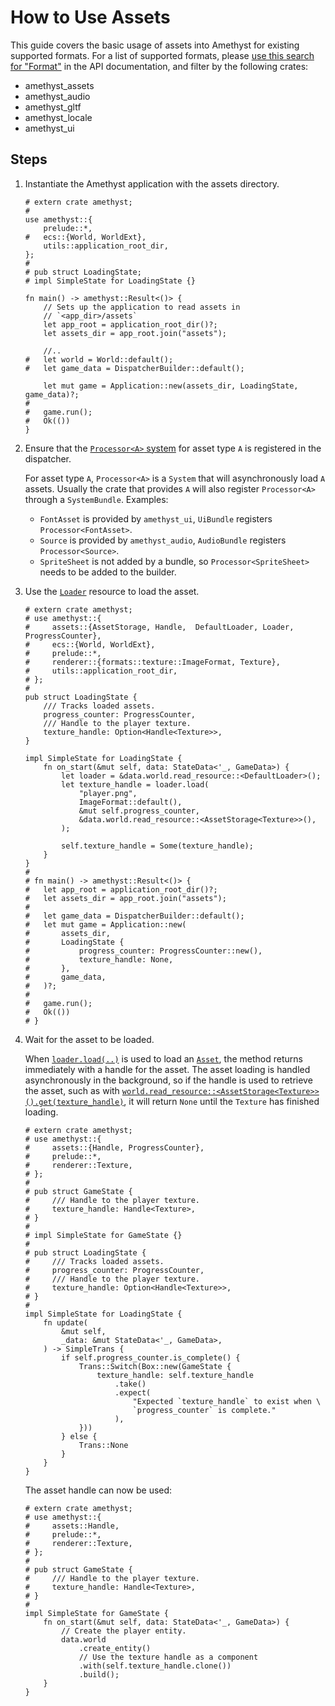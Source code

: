 # How to Use Assets

This guide covers the basic usage of assets into Amethyst for existing supported formats. For a list of supported formats, please [use this search for "Format"][doc_search_format] in the API documentation, and filter by the following crates:

* amethyst_assets
* amethyst_audio
* amethyst_gltf
* amethyst_locale
* amethyst_ui

## Steps

1. Instantiate the Amethyst application with the assets directory.

    ```rust,edition2018,no_run,noplaypen
    # extern crate amethyst;
    #
    use amethyst::{
        prelude::*,
    #   ecs::{World, WorldExt},
        utils::application_root_dir,
    };
    #
    # pub struct LoadingState;
    # impl SimpleState for LoadingState {}

    fn main() -> amethyst::Result<()> {
        // Sets up the application to read assets in
        // `<app_dir>/assets`
        let app_root = application_root_dir()?;
        let assets_dir = app_root.join("assets");

        //..
    #   let world = World::default();
    #   let game_data = DispatcherBuilder::default();

        let mut game = Application::new(assets_dir, LoadingState, game_data)?;
    #
    #   game.run();
    #   Ok(())
    }
    ```

2. Ensure that the [`Processor<A>` system][doc_processor_system] for asset type `A` is registered in the dispatcher.

    For asset type `A`, `Processor<A>` is a `System` that will asynchronously load `A` assets. Usually the crate that provides `A` will also register `Processor<A>` through a `SystemBundle`. Examples:

    * `FontAsset` is provided by `amethyst_ui`, `UiBundle` registers `Processor<FontAsset>`.
    * `Source` is provided by `amethyst_audio`, `AudioBundle` registers `Processor<Source>`.
    * `SpriteSheet` is not added by a bundle, so `Processor<SpriteSheet>` needs to be added
      to the builder.

3. Use the [`Loader`][doc_loader] resource to load the asset.

    ```rust,edition2018,no_run,noplaypen
    # extern crate amethyst;
    # use amethyst::{
    #     assets::{AssetStorage, Handle,  DefaultLoader, Loader, ProgressCounter},
    #     ecs::{World, WorldExt},
    #     prelude::*,
    #     renderer::{formats::texture::ImageFormat, Texture},
    #     utils::application_root_dir,
    # };
    #
    pub struct LoadingState {
        /// Tracks loaded assets.
        progress_counter: ProgressCounter,
        /// Handle to the player texture.
        texture_handle: Option<Handle<Texture>>,
    }

    impl SimpleState for LoadingState {
        fn on_start(&mut self, data: StateData<'_, GameData>) {
            let loader = &data.world.read_resource::<DefaultLoader>();
            let texture_handle = loader.load(
                "player.png",
                ImageFormat::default(),
                &mut self.progress_counter,
                &data.world.read_resource::<AssetStorage<Texture>>(),
            );

            self.texture_handle = Some(texture_handle);
        }
    }
    #
    # fn main() -> amethyst::Result<()> {
    #   let app_root = application_root_dir()?;
    #   let assets_dir = app_root.join("assets");
    #
    #   let game_data = DispatcherBuilder::default();
    #   let mut game = Application::new(
    #       assets_dir,
    #       LoadingState {
    #           progress_counter: ProgressCounter::new(),
    #           texture_handle: None,
    #       },
    #       game_data,
    #   )?;
    #
    #   game.run();
    #   Ok(())
    # }
    ```

4. Wait for the asset to be loaded.

    When [`loader.load(..)`][doc_load] is used to load an [`Asset`][doc_asset], the method returns immediately with a handle for the asset. The asset loading is handled asynchronously in the background, so if the handle is used to retrieve the asset, such as with [`world.read_resource::<AssetStorage<Texture>>()`][doc_read_resource][`.get(texture_handle)`][doc_asset_get], it will return `None` until the `Texture` has finished loading.

    ```rust,edition2018,no_run,noplaypen
    # extern crate amethyst;
    # use amethyst::{
    #     assets::{Handle, ProgressCounter},
    #     prelude::*,
    #     renderer::Texture,
    # };
    #
    # pub struct GameState {
    #     /// Handle to the player texture.
    #     texture_handle: Handle<Texture>,
    # }
    #
    # impl SimpleState for GameState {}
    #
    # pub struct LoadingState {
    #     /// Tracks loaded assets.
    #     progress_counter: ProgressCounter,
    #     /// Handle to the player texture.
    #     texture_handle: Option<Handle<Texture>>,
    # }
    #
    impl SimpleState for LoadingState {
        fn update(
            &mut self,
            _data: &mut StateData<'_, GameData>,
        ) -> SimpleTrans {
            if self.progress_counter.is_complete() {
                Trans::Switch(Box::new(GameState {
                    texture_handle: self.texture_handle
                        .take()
                        .expect(
                            "Expected `texture_handle` to exist when \
                            `progress_counter` is complete."
                        ),
                }))
            } else {
                Trans::None
            }
        }
    }
    ```

   The asset handle can now be used:

    ```rust,edition2018,no_run,noplaypen
    # extern crate amethyst;
    # use amethyst::{
    #     assets::Handle,
    #     prelude::*,
    #     renderer::Texture,
    # };
    #
    # pub struct GameState {
    #     /// Handle to the player texture.
    #     texture_handle: Handle<Texture>,
    # }
    #
    impl SimpleState for GameState {
        fn on_start(&mut self, data: StateData<'_, GameData>) {
            // Create the player entity.
            data.world
                .create_entity()
                // Use the texture handle as a component
                .with(self.texture_handle.clone())
                .build();
        }
    }
    ```

[doc_asset]: https://docs.amethyst.rs/master/amethyst_assets/trait.Asset.html
[doc_asset_get]: https://docs.amethyst.rs/master/amethyst_assets/struct.AssetStorage.html#method.get
[doc_loader]: https://docs.amethyst.rs/master/amethyst_assets/struct.Loader.html
[doc_load]: https://docs.amethyst.rs/master/amethyst_assets/struct.Loader.html#method.load
[doc_processor_system]: https://docs.amethyst.rs/master/amethyst_assets/struct.Processor.html
[doc_read_resource]: https://docs.rs/specs/~0.16/specs/world/struct.World.html#method.read_resource
[doc_search_format]: https://docs.amethyst.rs/master/amethyst/?search=Format
